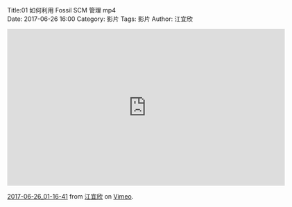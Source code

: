 Title:01 如何利用 Fossil SCM 管理 mp4  
Date: 2017-06-26 16:00 
Category: 影片
Tags: 影片
Author: 江宜欣 
 
<iframe src="https://player.vimeo.com/video/223038843" width="640" height="361" frameborder="0" webkitallowfullscreen mozallowfullscreen allowfullscreen></iframe>
<p><a href="https://vimeo.com/223038843">2017-06-26_01-16-41</a> from <a href="https://vimeo.com/user58915616">江宜欣</a> on <a href="https://vimeo.com">Vimeo</a>.</p> 